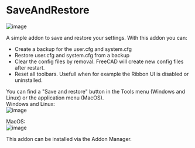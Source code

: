 # SaveAndRestore  
![image](https://github.com/user-attachments/assets/05f7a5f7-7cb3-4521-8c57-1e8a32b38cef)
  
A simple addon to save and restore your settings. With this addon you can:
- Create a backup for the user.cfg and system.cfg
- Restore user.cfg and system.cfg from a backup
- Clear the config files by removal. FreeCAD will create new config files after restart.
- Reset all toolbars. Usefull when for example the Ribbon UI is disabled or uninstalled.

You can find a "Save and restore" button in the Tools menu (Windows and Linux) or the application menu (MacOS).  
Windows and Linux:  
![image](https://github.com/user-attachments/assets/c8b75347-1e2d-45c3-bb76-4cc36e74eb54)
  
MacOS:  
![image](https://github.com/user-attachments/assets/41211f2a-53cc-456e-ac90-81bd85d992b1)

This addon can be installed via the Addon Manager.
